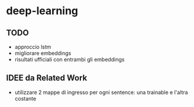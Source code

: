 # deep-learning

## TODO
- approccio lstm
- migliorare embeddings
- risultati ufficiali con entrambi gli embeddings

## IDEE da Related Work
- utilizzare 2 mappe di ingresso per ogni sentence: una trainable e l'altra costante
